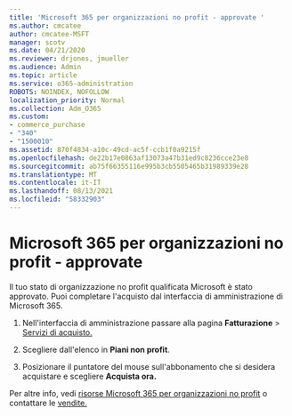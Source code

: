 ```yaml
---
title: 'Microsoft 365 per organizzazioni no profit - approvate '
ms.author: cmcatee
author: cmcatee-MSFT
manager: scotv
ms.date: 04/21/2020
ms.reviewer: drjones, jmueller
ms.audience: Admin
ms.topic: article
ms.service: o365-administration
ROBOTS: NOINDEX, NOFOLLOW
localization_priority: Normal
ms.collection: Adm_O365
ms.custom:
- commerce_purchase
- "340"
- "1500010"
ms.assetid: 870f4834-a10c-49cd-ac5f-ccb1f0a9215f
ms.openlocfilehash: de22b17e0863af13073a47b31ed9c8236cce23e8
ms.sourcegitcommit: ab75f66355116e995b3cb5505465b31989339e28
ms.translationtype: MT
ms.contentlocale: it-IT
ms.lasthandoff: 08/13/2021
ms.locfileid: "58332903"
---
```

# <a name="microsoft-365-for-nonprofits---approved"></a>Microsoft 365 per organizzazioni no profit - approvate

Il tuo stato di organizzazione no profit qualificata Microsoft è stato approvato. Puoi completare l'acquisto dal interfaccia di amministrazione di Microsoft 365.

1. Nell'interfaccia di amministrazione passare alla pagina **Fatturazione** \> [Servizi di acquisto.](https://go.microsoft.com/fwlink/p/?linkid=868433)

2. Scegliere dall'elenco in **Piani non profit**.

3. Posizionare il puntatore del mouse sull'abbonamento che si desidera acquistare e scegliere **Acquista ora.**

Per altre info, vedi [risorse Microsoft 365 per organizzazioni no profit](https://www.microsoft.com/nonprofits/microsoft-365) o contattare le [vendite.](https://www.microsoft.com/nonprofits/contact-us)
